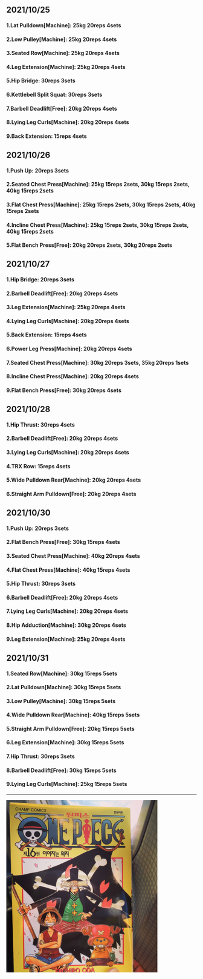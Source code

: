 ## 2021/10/25
#### 1.Lat Pulldown\[Machine\]: 25kg 20reps 4sets
#### 2.Low Pulley\[Machine\]: 25kg 20reps 4sets
#### 3.Seated Row\[Machine\]: 25kg 20reps 4sets
#### 4.Leg Extension\[Machine\]: 25kg 20reps 4sets
#### 5.Hip Bridge: 30reps 3sets
#### 6.Kettlebell Split Squat: 30reps 3sets
#### 7.Barbell Deadlift\[Free\]: 20kg 20reps 4sets
#### 8.Lying Leg Curls\[Machine\]: 20kg 20reps 4sets
#### 9.Back Extension: 15reps 4sets

## 2021/10/26
#### 1.Push Up: 20reps 3sets
#### 2.Seated Chest Press\[Machine\]: 25kg 15reps 2sets, 30kg 15reps 2sets, 40kg 15reps 2sets
#### 3.Flat Chest Press\[Machine\]: 25kg 15reps 2sets, 30kg 15reps 2sets, 40kg 15reps 2sets
#### 4.Incline Chest Press\[Machine\]: 25kg 15reps 2sets, 30kg 15reps 2sets, 40kg 15reps 2sets
#### 5.Flat Bench Press\[Free\]: 20kg 20reps 2sets, 30kg 20reps 2sets

## 2021/10/27
#### 1.Hip Bridge: 20reps 3sets
#### 2.Barbell Deadlift\[Free\]: 20kg 20reps 4sets
#### 3.Leg Extension\[Machine\]: 25kg 20reps 4sets
#### 4.Lying Leg Curls\[Machine\]: 20kg 20reps 4sets
#### 5.Back Extension: 15reps 4sets
#### 6.Power Leg Press\[Machine\]: 20kg 20reps 4sets
#### 7.Seated Chest Press\[Machine\]: 30kg 20reps 3sets, 35kg 20reps 1sets
#### 8.Incline Chest Press\[Machine\]: 20kg 20reps 4sets
#### 9.Flat Bench Press\[Free\]: 30kg 20reps 4sets

## 2021/10/28
#### 1.Hip Thrust: 30reps 4sets
#### 2.Barbell Deadlift\[Free\]: 20kg 20reps 4sets
#### 3.Lying Leg Curls\[Machine\]: 20kg 20reps 4sets
#### 4.TRX Row: 15reps 4sets
#### 5.Wide Pulldown Rear\[Machine\]: 20kg 20reps 4sets
#### 6.Straight Arm Pulldown\[Free\]: 20kg 20reps 4sets

## 2021/10/30
#### 1.Push Up: 20reps 3sets
#### 2.Flat Bench Press\[Free\]: 30kg 15reps 4sets
#### 3.Seated Chest Press\[Machine\]: 40kg 20reps 4sets
#### 4.Flat Chest Press\[Machine\]: 40kg 15reps 4sets
#### 5.Hip Thrust: 30reps 3sets
#### 6.Barbell Deadlift\[Free\]: 20kg 20reps 4sets
#### 7.Lying Leg Curls\[Machine\]: 20kg 20reps 4sets
#### 8.Hip Adduction\[Machine\]: 30kg 20reps 4sets
#### 9.Leg Extension\[Machine\]: 25kg 20reps 4sets

## 2021/10/31
#### 1.Seated Row\[Machine\]: 30kg 15reps 5sets
#### 2.Lat Pulldown\[Machine\]: 30kg 15reps 5sets
#### 3.Low Pulley\[Machine\]: 30kg 15reps 5sets
#### 4.Wide Pulldown Rear\[Machine\]: 40kg 15reps 5sets
#### 5.Straight Arm Pulldown\[Free\]: 20kg 15reps 5sets
#### 6.Leg Extension\[Machine\]: 30kg 15reps 5sets
#### 7.Hip Thrust: 30reps 3sets
#### 8.Barbell Deadlift\[Free\]: 30kg 15reps 5sets
#### 9.Lying Leg Curls\[Machine\]: 25kg 15reps 5sets

---
<img src='./_resources/__016.jpg' width='400px' />
